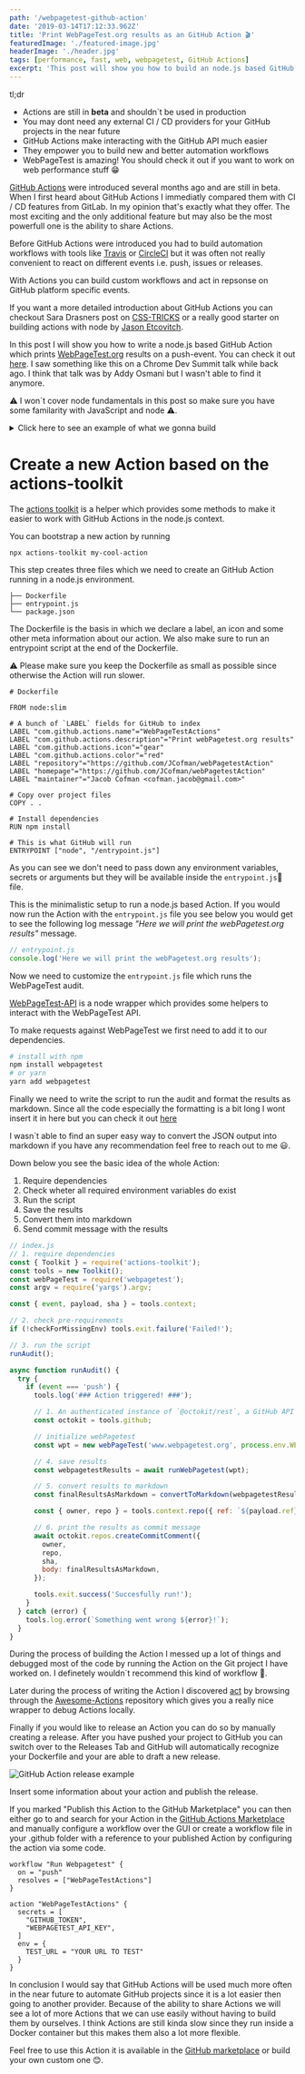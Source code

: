 ```yaml
---
path: '/webpagetest-github-action'
date: '2019-03-14T17:12:33.962Z'
title: 'Print WebPageTest.org results as an GitHub Action 🎬'
featuredImage: './featured-image.jpg'
headerImage: './header.jpg'
tags: [performance, fast, web, webpagetest, GitHub Actions]
excerpt: 'This post will show you how to build an node.js based GitHub Action which prints WebPageTest.org results as a commit message.'
---
```


tl;dr

- Actions are still in <b>beta</b> and shouldn`t be used in production
- You may dont need any external CI / CD providers for your GitHub projects in the near future
- GitHub Actions make interacting with the GitHub API much easier
- They empower you to build new and better automation workflows
- WebPageTest is amazing! You should check it out if you want to work on web performance stuff 😁

[GitHub Actions](https://github.com/features/actions) were introduced several months ago and are still in
beta. When I first heard about GitHub Actions I immediatly compared
them with CI / CD features from GitLab. In my opinion that's exactly what they offer.
The most exciting and the only additional feature but may also be the most powerfull one is the ability to share Actions.

Before GitHub Actions were introduced you had to build automation workflows
with tools like [Travis](https://travis-ci.org/) or [CircleCI](https://circleci.com/)
but it was often not really convenient to react on different events i.e. push, issues or releases.

With Actions you can build custom workflows and act in repsonse on GitHub platform specific events.

If you want a more detailed introduction about GitHub Actions
you can checkout Sara Drasners post on [CSS-TRICKS](https://css-tricks.com/introducing-github-actions/)
or a really good starter on building actions with node by [Jason Etcovitch](https://jasonet.co/posts/building-github-actions-in-node/).

In this post I will show you how to write a node.js based GitHub Action which prints
[WebPageTest.org](https://www.webpagetest.org/) results on a push-event. You can check it out [here](https://github.com/JCofman/webPagetestAction). I saw something like
this on a Chrome Dev Summit talk while back ago. I think that talk was by Addy Osmani but I wasn't able to find it anymore.

⚠️ I won´t cover node fundamentals in this post so make sure you have some familarity with JavaScript and node ⚠️.

<details>
  <summary>Click here to see an example of what we gonna build</summary>
  <small>WebPageTest Action comment example:</small>

![WebPageTest example](./example.jpg)

</details>

# Create a new Action based on the actions-toolkit

The [actions toolkit](https://github.com/JasonEtco/actions-toolkits) is a helper which provides some methods to make it easier to work with GitHub Actions in the node.js context.

You can bootstrap a new action by running

```shell
npx actions-toolkit my-cool-action
```

This step creates three files which we need to create an GitHub Action running in a node.js environment.

```
├── Dockerfile
├── entrypoint.js
└── package.json
```

The Dockerfile is the basis in which we declare a label, an icon and some other meta information about our action.
We also make sure to run an entrypoint script at the end of the Dockerfile.

⚠️ Please make sure you keep the Dockerfile as small as possible since otherwise the Action will run slower.

```docker
# Dockerfile

FROM node:slim

# A bunch of `LABEL` fields for GitHub to index
LABEL "com.github.actions.name"="WebPageTestActions"
LABEL "com.github.actions.description"="Print webPagetest.org results"
LABEL "com.github.actions.icon"="gear"
LABEL "com.github.actions.color"="red"
LABEL "repository"="https://github.com/JCofman/webPagetestAction"
LABEL "homepage"="https://github.com/JCofman/webPagetestAction"
LABEL "maintainer"="Jacob Cofman <cofman.jacob@gmail.com>"

# Copy over project files
COPY . .

# Install dependencies
RUN npm install

# This is what GitHub will run
ENTRYPOINT ["node", "/entrypoint.js"]
```

As you can see we don't need to pass down any environment variables, secrets or arguments but they will be available inside the `entrypoint.js` file.

This is the minimalistic setup to run a node.js based Action.
If you would now run the Action with the `entrypoint.js` file you see below you would get to see the following log message _"Here we will print the webPagetest.org results"_ message.

```jsx
// entrypoint.js
console.log('Here we will print the webPagetest.org results');
```

Now we need to customize the `entrypoint.js` file which runs the WebPageTest audit.

[WebPageTest-API](https://github.com/marcelduran/webpagetest-api) is a node wrapper which provides some helpers to interact with the WebPageTest API.

To make requests against WebPageTest we first need to add it to our dependencies.

```zsh
# install with npm
npm install webpagetest
# or yarn
yarn add webpagetest
```

Finally we need to write the script to run the audit and format the results as markdown.
Since all the code especially the formatting is a bit long I wont insert it in here but you can check it out [here](https://github.com/JCofman/webPagetestAction/blob/master/entrypoint.js)

I wasn`t able to find an super easy way to convert the JSON output into markdown if you have any recommendation feel free to reach out to me 😃.

Down below you see the basic idea of the whole Action:

1. Require dependencies
2. Check wheter all required environment variables do exist
3. Run the script
4. Save the results
5. Convert them into markdown
6. Send commit message with the results

```js
// index.js
// 1. require dependencies
const { Toolkit } = require('actions-toolkit');
const tools = new Toolkit();
const webPageTest = require('webpagetest');
const argv = require('yargs').argv;

const { event, payload, sha } = tools.context;

// 2. check pre-requirements
if (!checkForMissingEnv) tools.exit.failure('Failed!');

// 3. run the script
runAudit();

async function runAudit() {
  try {
    if (event === 'push') {
      tools.log('### Action triggered! ###');

      // 1. An authenticated instance of `@octokit/rest`, a GitHub API SDK
      const octokit = tools.github;

      // initialize webPagetest
      const wpt = new webPageTest('www.webpagetest.org', process.env.WEBPAGETEST_API_KEY);

      // 4. save results
      const webpagetestResults = await runWebPagetest(wpt);

      // 5. convert results to markdown
      const finalResultsAsMarkdown = convertToMarkdown(webpagetestResults);

      const { owner, repo } = tools.context.repo({ ref: `${payload.ref}` });

      // 6. print the results as commit message
      await octokit.repos.createCommitComment({
        owner,
        repo,
        sha,
        body: finalResultsAsMarkdown,
      });

      tools.exit.success('Succesfully run!');
    }
  } catch (error) {
    tools.log.error(`Something went wrong ${error}!`);
  }
}
```

During the process of building the Action I messed up a lot of things and debugged most of the code by running the Action on the Git project I have worked on.
I definetely wouldn`t recommend this kind of workflow 🙈.

Later during the process of writing the Action I discovered [act](https://github.com/nektos/act) by browsing through the [Awesome-Actions](https://github.com/sdras/awesome-actions) repository which gives you a really nice wrapper to debug Actions locally.

Finally if you would like to release an Action you can do so by manually creating a release.
After you have pushed your project to GitHub you can switch over to the Releases Tab and GitHub will automatically recognize your Dockerfile and your are able to draft a new release.

![GitHub Action release example](./release_example.jpg)

Insert some information about your action and publish the release.

If you marked "Publish this Action to the GitHub Marketplace" you can
then either go to and search for your Action in the [GitHub Actions Marketplace](https://github.com/marketplace?type=actions)
and manually configure a workflow over the GUI or create a workflow file in your
.github folder with a reference to your published Action by configuring the action via some code.

```
workflow "Run Webpagetest" {
  on = "push"
  resolves = ["WebPageTestActions"]
}

action "WebPageTestActions" {
  secrets = [
    "GITHUB_TOKEN",
    "WEBPAGETEST_API_KEY",
  ]
  env = {
    TEST_URL = "YOUR URL TO TEST"
  }
}
```

In conclusion I would say that GitHub Actions will be used much more often in the near future to automate GitHub projects since it is a lot easier then going to another provider.
Because of the ability to share Actions we will see a lot of more Actions that we can use easily without having to build them by ourselves.
I think Actions are still kinda slow since they run inside a Docker container but this makes them also a lot more flexible.

Feel free to use this Action it is available in the [GitHub marketplace](https://github.com/marketplace/actions/webpagetestaction) or build your own custom one 😊.

